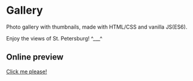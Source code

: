 # Gallery

Photo gallery with thumbnails, made with HTML/CSS and vanilla JS(ES6). 

Enjoy the views of St. Petersburg! ^___^

## Online preview

[Click me please!](https://ozonep.github.io/gallery/)
